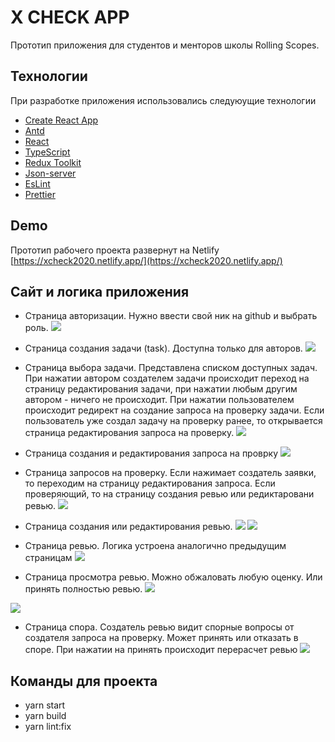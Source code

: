 # X CHECK APP

Прототип приложения для студентов и менторов школы Rolling Scopes.

## Технологии

При разработке приложения использовались следуюущие технологии

-  [Create React App](https://github.com/facebook/create-react-app) 
-  [Antd](https://github.com/ant-design/ant-design/)
-  [React](https://reactjs.org/)
-  [TypeScript](https://www.typescriptlang.org/)
-  [Redux Toolkit](https://redux-toolkit.js.org/)
-  [Json-server](https://github.com/typicode/json-server)
-  [EsLint](https://eslint.org/)
-  [Prettier](https://prettier.io/)


## Demo

Прототип рабочего проекта развернут на Netlify [https://xcheck2020.netlify.app/](https://xcheck2020.netlify.app/)

## Сайт и логика приложения
- Страница авторизации. Нужно ввести свой ник на github и выбрать роль.
![](./documents/auth.png)

- Страница создания задачи (task). Доступна только для авторов.
![](./documents/%20createTask.png)

- Страница выбора задачи. Представлена списком доступных задач. При нажатии автором создателем задачи происходит переход на страницу редактирования задачи, при нажатии любым другим автором - ничего не происходит. При нажатии пользователем происходит редирект на создание запроса на проверку задачи. Если пользователь уже создал задачу на проверку ранее, то открывается страница редактирования запроса на проверку.
 ![](./documents/listTask.png)
 
 - Страница создания и редактирования запроса на проврку
 ![](./documents/createRequest.png)
 
 - Страница запросов на проверку. Если нажимает создатель заявки, то переходим на страницу редактирования запроса. Если проверяющий, то на страницу создания ревью или редиктаровани ревью.
 ![](./documents/listRequest.png) 
 
 - Страница создания или редактирования ревью.
  ![](./documents/createReview.png) 
  ![](./documents/createReview2.png) 

 
 - Страница ревью. Логика устроена аналогично предыдущим страницам
 ![](./documents/reviews.png)
 
 - Страница просмотра ревью. Можно обжаловать любую оценку. Или принять полностью ревью.
 ![](./documents/review1.png)
 
 ![](./documents/review2.png)
 
 - Страница спора. Создатель ревью видит спорные вопросы от создателя запроса на проверку. Может принять или отказать в споре. При нажатии на принять происходит перерасчет ревью
 ![](./documents/disputes.png)
 
 ##  Команды для проекта
 
 - yarn start
 - yarn build
 - yarn lint:fix
 
 